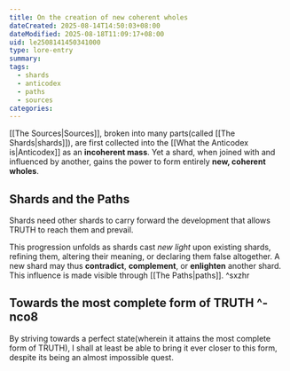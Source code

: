 ```yaml
---
title: On the creation of new coherent wholes
dateCreated: 2025-08-14T14:50:03+08:00
dateModified: 2025-08-18T11:09:17+08:00
uid: le2508141450341000
type: lore-entry
summary: 
tags:
  - shards
  - anticodex
  - paths
  - sources
categories:
---
```

[[The Sources|Sources]], broken into many parts(called [[The Shards|shards]]), are first collected into the [[What the Anticodex is|Anticodex]] as an **incoherent mass**. Yet a shard, when joined with and influenced by another, gains the power to form entirely **new, coherent wholes**.

## Shards and the Paths
Shards need other shards to carry forward the development that allows TRUTH to reach them and prevail. 

This progression unfolds as shards cast *new light* upon existing shards, refining them, altering their meaning, or declaring them false altogether. A new shard may thus **contradict**, **complement**, or **enlighten** another shard. This influence is made visible through [[The Paths|paths]]. ^sxzhr

## Towards the most complete form of TRUTH ^-nco8
By striving towards a perfect state(wherein it attains the most complete form of TRUTH), I shall at least be able to bring it ever closer to this form, despite its being an almost impossible quest.